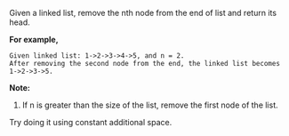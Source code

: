 Given a linked list, remove the nth node from the end of list and return its head.

**For example,**
```
Given linked list: 1->2->3->4->5, and n = 2.
After removing the second node from the end, the linked list becomes 1->2->3->5.
```
**Note:**
1. If n is greater than the size of the list, remove the first node of the list.

Try doing it using constant additional space.